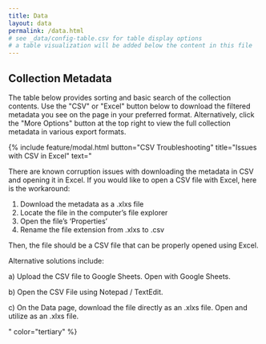 ```yaml
---
title: Data
layout: data
permalink: /data.html
# see _data/config-table.csv for table display options
# a table visualization will be added below the content in this file
---
```


## Collection Metadata

The table below provides sorting and basic search of the collection contents. 
Use the "CSV" or "Excel" button below to download the filtered metadata you see on the page in your preferred format. 
Alternatively, click the "More Options" button at the top right to view the full collection metadata in various export formats. 

{% include feature/modal.html button="CSV Troubleshooting" title="Issues with CSV in Excel" text="
<p>There are known corruption issues with downloading the metadata in CSV and opening it in Excel. If you would like to open a CSV file with Excel, here is the workaround:</p>

1.	Download the metadata as a .xlxs file
2.	Locate the file in the computer’s file explorer
3.	Open the file’s ‘Properties’
4.	Rename the file extension from .xlxs to .csv

<p>Then, the file should be a CSV file that can be properly opened using Excel.</p>

Alternative solutions include: 
<p> a) Upload the CSV file to Google Sheets. Open with Google Sheets.</p> 
<p> b) Open the CSV File using Notepad / TextEdit.</p>
<p> c) On the Data page, download the file directly as an .xlxs file. Open and utilize as an .xlxs file.</p>" color="tertiary" %}

